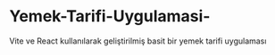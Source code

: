 # Yemek-Tarifi-Uygulamasi-
Vite ve React kullanılarak geliştirilmiş basit bir yemek tarifi uygulaması
